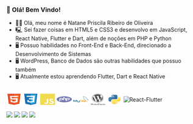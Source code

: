 ### 🤩  Olá! Bem Vindo! 
<ul>
<li>👧🏻 Olá, meu nome é Natane Priscila Ribeiro de Oliveira</li>
<li> 🖳 Sei fazer coisas em HTML5 e CSS3 e desenvolvo em JavaScript, React Native, Flutter e Dart, além de noções em PHP e Python</li>
<li>🖥️ Possuo habilidades no Front-End e Back-End, direcionado a Desenvolvimento de Sistemas</li>
<li>🖥️ WordPress, Banco de Dados são outras habilidades que possuo também</li>
<li>🖥️ Atualmente estou aprendendo Flutter, Dart e React Native</li>
</ul>

<div style="display: inline_block"><br>
  
  <img align="center" alt="Natane-HTML" height="30" width="40" src="https://raw.githubusercontent.com/devicons/devicon/master/icons/html5/html5-original.svg">
  <img align="center" alt="Natane-CSS" height="30" width="40" src="https://raw.githubusercontent.com/devicons/devicon/master/icons/css3/css3-original.svg">
  <img align="center" alt="Natane-js-Js" height="30" width="40" src="https://raw.githubusercontent.com/devicons/devicon/master/icons/javascript/javascript-plain.svg">
  <img align="center" alt="Natane-php" height="30" width="40" src="https://raw.githubusercontent.com/devicons/devicon/master/icons/php/php-plain.svg">
  <img align="center" alt="Natane-mysql" height="30" width="40" src="https://raw.githubusercontent.com/devicons/devicon/master/icons/mysql/mysql-original-wordmark.svg">
  <img align="center" alt="Natane-wordpress" height="30" width="40" src="https://raw.githubusercontent.com/devicons/devicon/master/icons/wordpress/wordpress-plain-wordmark.svg">
  <img align="center" alt="Natane-Python" height="30" width="40" src="https://raw.githubusercontent.com/devicons/devicon/master/icons/python/python-original.svg">
  <img align="center" alt="React-Flutter" height="30" width="40" src="https://skillicons.dev/icons?i=react,flutter=3)](https://skillicons.dev">

</div>
<br>
<div> 
  <a href="https://www.instagram.com/natproliver" target="_blank"><img src="https://img.shields.io/badge/-Instagram-%23E4405F?style=for-the-badge&logo=instagram&logoColor=white" target="_blank"></a>
 <a href="https://discord.gg/887156760090132500" target="_blank"><img src="https://img.shields.io/badge/Discord-7289DA?style=for-the-badge&logo=discord&logoColor=white" target="_blank"></a> 
  <a href = "nataneoliveira75@gmail.com"><img src="https://img.shields.io/badge/-Gmail-%23333?style=for-the-badge&logo=gmail&logoColor=white" target="_blank"></a>
  <a href="https://www.linkedin.com/in/natane-priscila-ribeiro-de-oliveira-89a766212" target="_blank"><img src="https://img.shields.io/badge/-LinkedIn-%230077B5?style=for-the-badge&logo=linkedin&logoColor=white" target="_blank"></a> 
  
</div>


